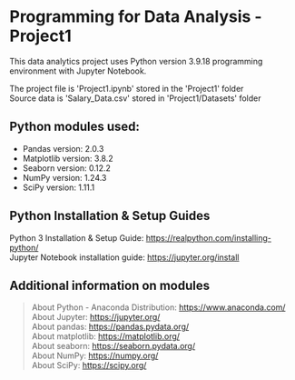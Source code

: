 # Programming for Data Analysis - Project1<br>

This data analytics project uses Python version 3.9.18 programming environment with Jupyter Notebook. <br>

The project file is 'Project1.ipynb' stored in the 'Project1' folder<br>
Source data is 'Salary_Data.csv' stored in 'Project1/Datasets' folder<br>

## Python modules used:<br>
+ Pandas version: 2.0.3<br>
+ Matplotlib version: 3.8.2<br>
+ Seaborn version: 0.12.2<br>
+ NumPy version: 1.24.3<br>
+ SciPy version: 1.11.1<br>

## Python Installation & Setup Guides<br>
Python 3 Installation & Setup Guide: https://realpython.com/installing-python/<br>
Jupyter Notebook installation guide: https://jupyter.org/install<br>

## Additional information on modules<br>
>About Python - Anaconda Distribution: https://www.anaconda.com/<br>
>About Jupyter: https://jupyter.org/<br>
>About pandas: https://pandas.pydata.org/<br>
>About matplotlib: https://matplotlib.org/<br>
>About seaborn: https://seaborn.pydata.org/<br>
>About NumPy: https://numpy.org/<br>
>About SciPy: https://scipy.org/<br>